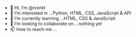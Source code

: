 - 👋 Hi, I’m @rcerkt
- 👀 I’m interested in ...Python, HTML, CSS, JavaScript & API
- 🌱 I’m currently learning ...HTML, CSS & JavaScript
- 💞️ I’m looking to collaborate on ...nothing yet
- 📫 How to reach me ...

<!---
rcerkt/rcerkt is a ✨ special ✨ repository because its `README.md` (this file) appears on your GitHub profile.
You can click the Preview link to take a look at your changes.
--->
